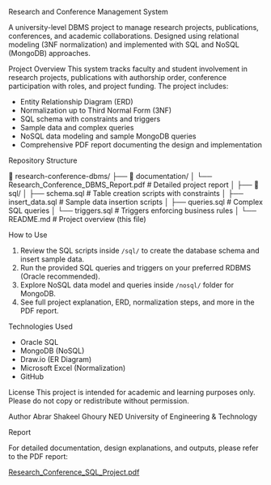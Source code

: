Research and Conference Management System

A university-level DBMS project to manage research projects, publications, conferences, and academic collaborations. Designed using relational modeling (3NF normalization) and implemented with SQL and NoSQL (MongoDB) approaches.

Project Overview
This system tracks faculty and student involvement in research projects, publications with authorship order, conference participation with roles, and project funding. The project includes:
- Entity Relationship Diagram (ERD)
- Normalization up to Third Normal Form (3NF)
- SQL schema with constraints and triggers
- Sample data and complex queries
- NoSQL data modeling and sample MongoDB queries
- Comprehensive PDF report documenting the design and implementation

Repository Structure

   📂 research-conference-dbms/
├── 📂 documentation/
│ └── Research_Conference_DBMS_Report.pdf # Detailed project report
│
├── 📂 sql/
│ ├── schema.sql # Table creation scripts with constraints
│ ├── insert_data.sql # Sample data insertion scripts
│ ├── queries.sql # Complex SQL queries
│ └── triggers.sql # Triggers enforcing business rules
│
└── README.md # Project overview (this file)

How to Use
1. Review the SQL scripts inside `/sql/` to create the database schema and insert sample data.
2. Run the provided SQL queries and triggers on your preferred RDBMS (Oracle recommended).
3. Explore NoSQL data model and queries inside `/nosql/` folder for MongoDB.
4. See full project explanation, ERD, normalization steps, and more in the PDF report.

Technologies Used
- Oracle SQL 
- MongoDB (NoSQL)
- Draw.io (ER Diagram)
- Microsoft Excel (Normalization)
- GitHub

License
This project is intended for academic and learning purposes only. Please do not copy or redistribute without permission.

Author
Abrar Shakeel Ghoury
NED University of Engineering & Technology

Report

For detailed documentation, design explanations, and outputs, please refer to the PDF report:

[Research_Conference_SQL_Project.pdf](./Documentation/Research_Conference_SQL_Project.pdf)

